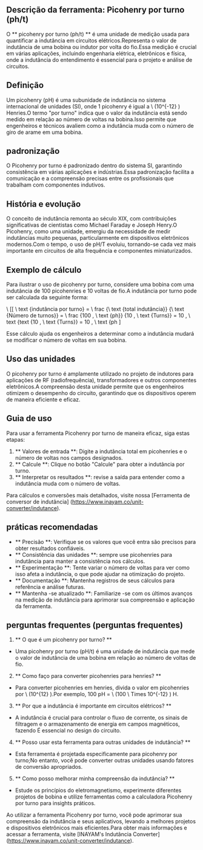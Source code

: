 ## Descrição da ferramenta: Picohenry por turno (ph/t)

O ** picohenry por turno (ph/t) ** é uma unidade de medição usada para quantificar a indutância em circuitos elétricos.Representa o valor de indutância de uma bobina ou indutor por volta do fio.Essa medição é crucial em várias aplicações, incluindo engenharia elétrica, eletrônicos e física, onde a indutância do entendimento é essencial para o projeto e análise de circuitos.

## Definição

Um picohenry (pH) é uma subunidade de indutância no sistema internacional de unidades (SI), onde 1 picohenry é igual a \ (10^{-12} \) Henries.O termo "por turno" indica que o valor da indutância está sendo medido em relação ao número de voltas na bobina.Isso permite que engenheiros e técnicos avaliem como a indutância muda com o número de giro de arame em uma bobina.

## padronização

O Picohenry por turno é padronizado dentro do sistema SI, garantindo consistência em várias aplicações e indústrias.Essa padronização facilita a comunicação e a compreensão precisas entre os profissionais que trabalham com componentes indutivos.

## História e evolução

O conceito de indutância remonta ao século XIX, com contribuições significativas de cientistas como Michael Faraday e Joseph Henry.O Picohenry, como uma unidade, emergiu da necessidade de medir indutâncias muito pequenas, particularmente em dispositivos eletrônicos modernos.Com o tempo, o uso de pH/T evoluiu, tornando-se cada vez mais importante em circuitos de alta frequência e componentes miniaturizados.

## Exemplo de cálculo

Para ilustrar o uso de picohenry por turno, considere uma bobina com uma indutância de 100 picohenries e 10 voltas de fio.A indutância por turno pode ser calculada da seguinte forma:

\ [[
\ text {indutância por turno} = \ frac {\ text {total indutância}} {\ text {Número de turnos}} = \ frac {100 \, \ text {ph}} {10 \, \ text {Turns}} = 10 \, \ text {text {10 \, \ text {Turns}} = 10 \, \ text {ph
\]

Esse cálculo ajuda os engenheiros a determinar como a indutância mudará se modificar o número de voltas em sua bobina.

## Uso das unidades

O picohenry por turno é amplamente utilizado no projeto de indutores para aplicações de RF (radiofrequência), transformadores e outros componentes eletrônicos.A compreensão desta unidade permite que os engenheiros otimizem o desempenho do circuito, garantindo que os dispositivos operem de maneira eficiente e eficaz.

## Guia de uso

Para usar a ferramenta Picohenry por turno de maneira eficaz, siga estas etapas:

1. ** Valores de entrada **: Digite a indutância total em picohenries e o número de voltas nos campos designados.
2. ** Calcule **: Clique no botão "Calcule" para obter a indutância por turno.
3. ** Interpretar os resultados **: revise a saída para entender como a indutância muda com o número de voltas.

Para cálculos e conversões mais detalhados, visite nossa [Ferramenta de conversor de indutância] (https://www.inayam.co/unit-converter/indutance).

## práticas recomendadas

- ** Precisão **: Verifique se os valores que você entra são precisos para obter resultados confiáveis.
- ** Consistência das unidades **: sempre use picohenries para indutância para manter a consistência nos cálculos.
- ** Experimentação **: Tente variar o número de voltas para ver como isso afeta a indutância, o que pode ajudar na otimização do projeto.
- ** Documentação **: Mantenha registros de seus cálculos para referência e análise futuras.
- ** Mantenha -se atualizado **: Familiarize -se com os últimos avanços na medição de indutância para aprimorar sua compreensão e aplicação da ferramenta.

## perguntas frequentes (perguntas frequentes)

1. ** O que é um picohenry por turno? **
- Uma picohenry por turno (pH/t) é uma unidade de indutância que mede o valor de indutância de uma bobina em relação ao número de voltas de fio.

2. ** Como faço para converter picohenries para henries? **
- Para converter picohenries em henries, divida o valor em picohenries por \ (10^{12} \).Por exemplo, 100 pH = \ (100 \ Times 10^{-12} \) H.

3. ** Por que a indutância é importante em circuitos elétricos? **
- A indutância é crucial para controlar o fluxo de corrente, os sinais de filtragem e o armazenamento de energia em campos magnéticos, fazendo É essencial no design do circuito.

4. ** Posso usar esta ferramenta para outras unidades de indutância? **
- Esta ferramenta é projetada especificamente para picohenry por turno;No entanto, você pode converter outras unidades usando fatores de conversão apropriados.

5. ** Como posso melhorar minha compreensão da indutância? **
- Estude os princípios do eletromagnetismo, experimente diferentes projetos de bobina e utilize ferramentas como a calculadora Picohenry por turno para insights práticos.

Ao utilizar a ferramenta Picohenry por turno, você pode aprimorar sua compreensão da indutância e seus aplicativos, levando a melhores projetos e dispositivos eletrônicos mais eficientes.Para obter mais informações e acessar a ferramenta, visite [INAYAM's Indutância Converter] (https://www.inayam.co/unit-converter/indutance).